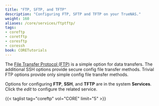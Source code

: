 ```yaml
---
title: "FTP, SFTP, and TFTP"
description: "Configuring FTP, SFTP and TFTP on your TrueNAS."
weight: 160
aliases: /core/services/ftptftp/
tags:
- coreftp
- coretftp
- coresftp
- coressh
book: CORETutorials
---
```


The [File Transfer Protocol (FTP)](https://tools.ietf.org/html/rfc959) is a simple option for data transfers.
The additional SSH options provide secure config file transfer methods. Trivial FTP options provide only simple config file transfer methods.

Options for configuring **FTP**, **SSH**, and **TFTP** are in the system **Services**.
Click the <i class="material-icons" aria-hidden="true" title="Configure">edit</i> to configure the related service.

{{< taglist tag="coreftp" vol="CORE" limit="5" >}}
